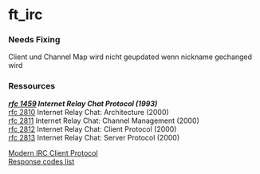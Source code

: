# ft_irc

### Needs Fixing
Client und Channel Map wird nicht geupdated wenn nickname gechanged wird

### Ressources
***[rfc 1459](https://www.rfc-editor.org/rfc/rfc1459) Internet Relay Chat Protocol (1993)***  
[rfc 2810](https://www.rfc-editor.org/rfc/rfc2810) Internet Relay Chat: Architecture (2000)  
[rfc 2811](https://www.rfc-editor.org/rfc/rfc2811) Internet Relay Chat: Channel Management (2000)  
[rfc 2812](https://www.rfc-editor.org/rfc/rfc2812) Internet Relay Chat: Client Protocol (2000)  
[rfc 2813](https://www.rfc-editor.org/rfc/rfc2813) Internet Relay Chat: Server Protocol (2000)  

[Modern IRC Client Protocol](https://modern.ircdocs.horse/)  
[Response codes list](https://www.alien.net.au/irc/irc2numerics.html)  
